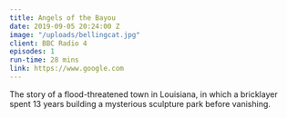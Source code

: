 ```yaml
---
title: Angels of the Bayou
date: 2019-09-05 20:24:00 Z
image: "/uploads/bellingcat.jpg"
client: BBC Radio 4
episodes: 1
run-time: 28 mins
link: https://www.google.com
---
```


The story of a flood-threatened town in Louisiana, in which a bricklayer spent 13 years building a mysterious sculpture park before vanishing.